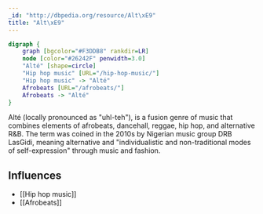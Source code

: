 ```yaml
---
_id: "http://dbpedia.org/resource/Alt\xE9"
title: "Alt\xE9"
---
```


```dot
digraph {
	graph [bgcolor="#F3DDB8" rankdir=LR]
	node [color="#26242F" penwidth=3.0]
	"Alté" [shape=circle]
	"Hip hop music" [URL="/hip-hop-music/"]
	"Hip hop music" -> "Alté"
	Afrobeats [URL="/afrobeats/"]
	Afrobeats -> "Alté"
}
```

Alté (locally pronounced as "uhl-teh"), is a fusion genre of music that combines elements of afrobeats, dancehall, reggae, hip hop, and alternative R&B. The term was coined in the 2010s by Nigerian music group DRB LasGidi, meaning alternative and "individualistic and non-traditional modes of self-expression" through music and fashion.

## Influences

- [[Hip hop music]]
- [[Afrobeats]]
